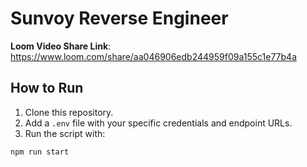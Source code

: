 # Sunvoy Reverse Engineer


 **Loom Video Share Link**:  https://www.loom.com/share/aa046906edb244959f09a155c1e77b4a


## How to Run

1. Clone this repository.
2. Add a `.env` file with your specific credentials and endpoint URLs.
3. Run the script with:

```bash
npm run start